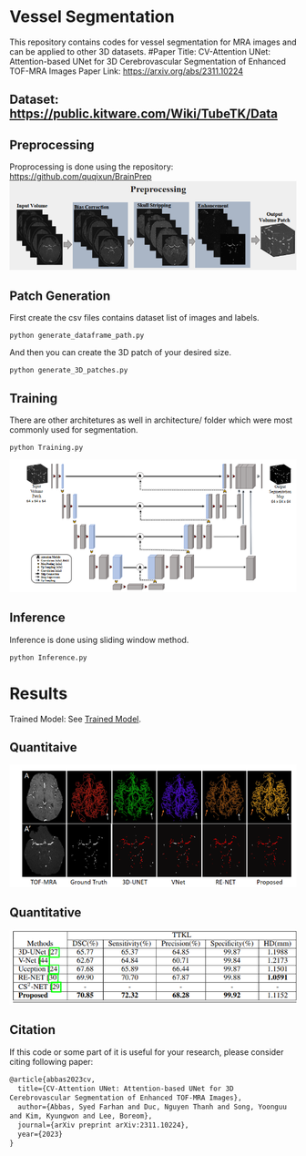 # Vessel Segmentation
This repository contains codes for vessel segmentation for MRA images and can be applied to other 3D datasets.
#Paper Title: 
CV-Attention UNet: Attention-based UNet for 3D Cerebrovascular Segmentation of Enhanced TOF-MRA Images
Paper Link: https://arxiv.org/abs/2311.10224

## Dataset: https://public.kitware.com/Wiki/TubeTK/Data

## Preprocessing

Proprocessing is done using the repository: https://github.com/quqixun/BrainPrep
![Vessel_Segmentation_Preprocessing](./figures/preprocessing.png)

## Patch Generation
First create the csv files contains dataset list of images and labels.
```
python generate_dataframe_path.py
```
And then you can create the 3D patch of your desired size. 

```
python generate_3D_patches.py

```

## Training

There are other architetures as well in architecture/ folder which were most commonly used for segmentation. 
```
python Training.py
```
![Proposed_architecture](./figures/Architecture.png)

## Inference
Inference is done using sliding window method.

```
python Inference.py

```
# Results 
Trained Model: See [Trained Model](https://github.com/farhancv09/Vessel_Segmentation/blob/main/trained_model/models.txt).
## Quantitaive
![Comparison Table](./figures/Comparison.png)
## Quantitative
![Comparison Table](./figures/Comparison_table.png)

## Citation
If this code or some part of it is useful for your research, please consider citing following paper:
```angular2html
@article{abbas2023cv,
  title={CV-Attention UNet: Attention-based UNet for 3D Cerebrovascular Segmentation of Enhanced TOF-MRA Images},
  author={Abbas, Syed Farhan and Duc, Nguyen Thanh and Song, Yoonguu and Kim, Kyungwon and Lee, Boreom},
  journal={arXiv preprint arXiv:2311.10224},
  year={2023}
}

